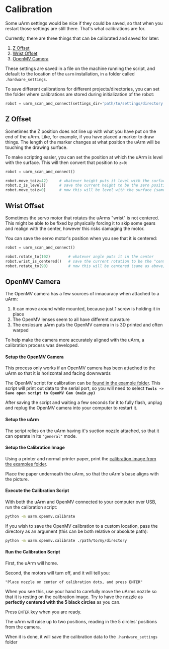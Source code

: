 # Calibration

Some uArm settings would be nice if they could be saved, so that when you restart those settings are still there. That's what calibrations are for.

Currently, there are three things that can be calibrated and saved for later:

1. [Z Offset](#z-offset)
2. [Wrist Offset](#wrist-offset)
3. [OpenMV Camera](#openmv-camera)

These settings are saved in a file on the machine running the script, and default to the location of the `uarm` installation, in a folder called `.hardware_settings`.

To save different calibrations for different projects/directories, you can set the folder where calibrations are stored during initialization of the robot:

```python
robot = uarm_scan_and_connect(settings_dir='path/to/settings/directory')
```

## Z Offset

Sometimes the Z position does not line up with what you have put on the end of the uArm. Like, for example, if you have placed a marker to draw things. The length of the marker changes at what position the uArm will be touching the drawing surface.

To make scripting easier, you can set the position at which the uArm is level with the surface. This will then convert that position to `z=0`:

```python
robot = uarm_scan_and_connect()

robot.move_to(z=42)     # whatever height puts it level with the surface
robot.z_is_level()      # save the current height to be the zero position
robot.move_to(z=0)      # now this will be level with the surface (same as above)
```

## Wrist Offset

Sometimes the servo motor that rotates the uArms "wrist" is not centered. This might be able to be fixed by physically forcing it to skip some gears and realign with the center, however this risks damaging the motor.

You can save the servo motor's position when you see that it is centered:

```python
robot = uarm_scan_and_connect()

robot.rotate_to(102)        # whatever angle puts it in the center
robot.wrist_is_centered()   # save the current rotation to be the "center"
robot.rotate_to(90)         # now this will be centered (same as above)
```

## OpenMV Camera

The OpenMV camera has a few sources of innacuracy when attached to a uArm:

1. It can move around while mounted, because just 1 screw is holding it in place
2. The OpenMV lenses seem to all have different curvature
3. The enslosure uArm puts the OpenMV camera in is 3D printed and often warped

To help make the camera more accurately aligned with the uArm, a calibration process was developed.

#### Setup the OpenMV Camera

This process only works if an OpenMV camera has been attached to the uArm so that it is horizontal and facing downwards

The OpenMV script for calibration can be [found in the example folder](./examples/openmv/calibration.py). This script will print out data to the serial port, so you will need to select **`Tools -> Save open script to OpenMV Cam (main.py)`**

After saving the script and waiting a few seconds for it to fully flash, unplug and replug the OpenMV camera into your computer to restart it.

#### Setup the uArm

The script relies on the uArm having it's suction nozzle attached, so that it can operate in its `"general"` mode.

#### Setup the Calibration Image

Using a printer and normal printer paper, print the [calibration image from the examples folder](./examples/openmv/calibration.pdf).

Place the paper underneath the uArm, so that the uArm's base aligns with the picture.

#### Execute the Calibration Script

With both the uArm and OpenMV connected to your computer over USB, run the calibration script:

```bash
python -m uarm.openmv.calibrate
```

If you wish to save the OpenMV calibration to a custom location, pass the directory as an argument (this can be both relative or absolute path):
```bash
python -m uarm.openmv.calibrate ./path/to/my/directory
```

#### Run the Calibration Script

First, the uArm will home.

Second, the motors will turn off, and it will tell you:

```
"Place nozzle on center of calibration dots, and press ENTER"
```

When you see this, use your hand to carefully move the uArms nozzle so that it is resting on the calibration image. Try to have the nozzle as **perfectly centered with the 5 black circles** as you can.

Press `ENTER` key when you are ready.

The uArm will raise up to two positions, reading in the 5 circles' positions from the camera.

When it is done, it will save the calibration data to the `.hardware_settings` folder


